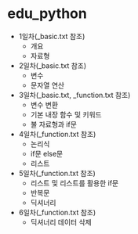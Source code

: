 # edu_python

* 1일차(_basic.txt 참조)
    * 개요
    * 자료형
* 2일차(_basic.txt 참조)
    * 변수
    * 문자열 연산
* 3일차(_basic.txt, _function.txt 참조)
    * 변수 변환
    * 기본 내장 함수 및 키워드
    * 불 자료형과 if문
* 4일차(_function.txt 참조)
    * 논리식
    * if문 else문
    * 리스트
* 5일차(_function.txt 참조)
    * 리스트 및 리스트를 활용한 if문
    * 반복문
    * 딕셔너리 
* 6일차(_function.txt 참조)
    * 딕셔너리 데이터 삭제